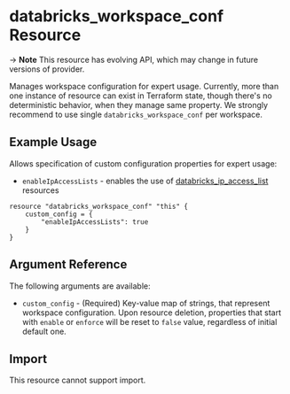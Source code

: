 # databricks_workspace_conf Resource

-> **Note** This resource has evolving API, which may change in future versions of provider. 

Manages workspace configuration for expert usage. Currently, more than one instance of resource can exist in Terraform state, though there's no deterministic behavior, when they manage same property. We strongly recommend to use single `databricks_workspace_conf` per workspace.

## Example Usage

Allows specification of custom configuration properties for expert usage:

 * `enableIpAccessLists` - enables the use of [databricks_ip_access_list](ip_accessl_list.md) resources

```hcl
resource "databricks_workspace_conf" "this" {
    custom_config = {
        "enableIpAccessLists": true
    }
}
```

## Argument Reference

The following arguments are available:

* `custom_config` - (Required) Key-value map of strings, that represent workspace configuration. Upon resource deletion, properties that start with `enable` or `enforce` will be reset to `false` value, regardless of initial default one.

## Import

This resource cannot support import.